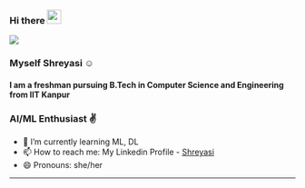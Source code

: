 ### Hi there <img src="https://media.giphy.com/media/hvRJCLFzcasrR4ia7z/giphy.gif" width="25px">
![](https://visitor-badge.glitch.me/badge?page_id=Shreyasi2002)
<br />

### Myself Shreyasi :relaxed:

#### I am a freshman pursuing B.Tech in Computer Science and Engineering from IIT Kanpur
### AI/ML Enthusiast :v:


<!-- 🔭 I’m currently working on ecognition <br>-->
- 🌱 I’m currently learning ML, DL  <!--- 👯 I’m looking to collaborate on ...  - 🤔 I’m looking for help with   - 💬 Ask me about ...--> <br>
- 📫 How to reach me: My Linkedin Profile - [Shreyasi](https://www.linkedin.com/in/shreyasi-mandal-929778210/) <br>
- 😄 Pronouns: she/her <br>
<!--- ⚡ Fun fact: ...-->

<hr>

